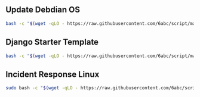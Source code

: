 ## Update Debdian OS
```sh
bash -c "$(wget -qLO - https://raw.githubusercontent.com/6abc/script/main/debian_update.sh)"
```
## Django Starter Template
```sh
bash -c "$(wget -qLO - https://raw.githubusercontent.com/6abc/script/main/django_starter.sh)"
```
## Incident Response Linux
```sh
sudo bash -c "$(wget -qLO - https://raw.githubusercontent.com/6abc/script/main/IRLinux_Script.sh)"
```
